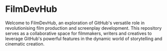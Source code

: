 # FilmDevHub
Welcome to FilmDevHub, an exploration of GitHub's versatile role in revolutionising film production and screenplay development. This repository serves as a collaborative space for filmmakers, writers and creatives to leverage GitHub's powerful features in the dynamic world of storytelling and cinematic creation.
